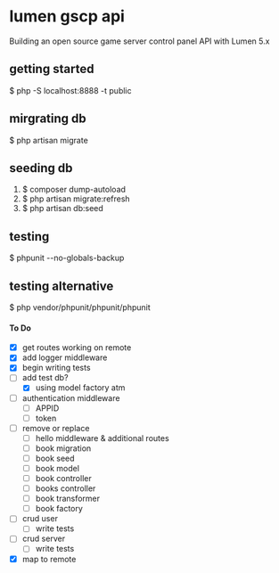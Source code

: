 # lumen gscp api
Building an open source game server control panel API with Lumen 5.x

## getting started
$ php -S localhost:8888 -t public

## mirgrating db
$ php artisan migrate

## seeding db
1. $ composer dump-autoload
2. $ php artisan migrate:refresh
3. $ php artisan db:seed

## testing
$ phpunit --no-globals-backup

## testing alternative
$ php vendor/phpunit/phpunit/phpunit

#### To Do
- [x] get routes working on remote
- [x] add logger middleware
- [x] begin writing tests
- [ ] add test db?
	- [x] using model factory atm
- [ ] authentication middleware
	- [ ] APPID
	- [ ] token
- [ ] remove or replace
	- [ ] hello middleware & additional routes
	- [ ] book migration
	- [ ] book seed
	- [ ] book model
	- [ ] book controller
	- [ ] books controller
	- [ ] book transformer
	- [ ] book factory
- [ ] crud user
	- [ ] write tests
- [ ] crud server
	- [ ] write tests
- [x] map to remote